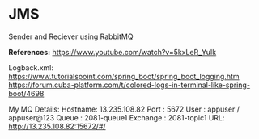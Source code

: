 # JMS

Sender and Reciever using RabbitMQ

**References:**
https://www.youtube.com/watch?v=5kxLeR_YuIk

Logback.xml:
https://www.tutorialspoint.com/spring_boot/spring_boot_logging.htm
https://forum.cuba-platform.com/t/colored-logs-in-terminal-like-spring-boot/4698


My MQ Details:
Hostname: 13.235.108.82 
Port    : 5672
User    : appuser / appuser@123
Queue   : 2081-queue1
Exchange   : 2081-topic1
URL:  http://13.235.108.82:15672/#/

